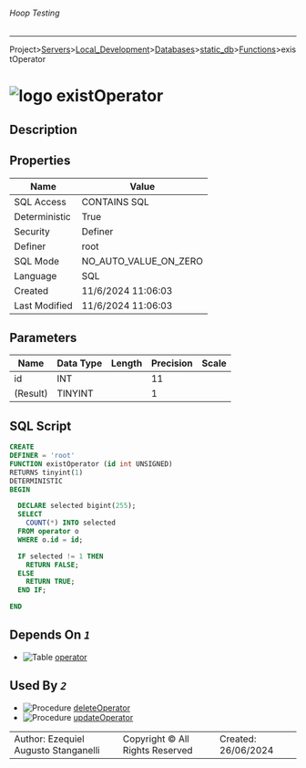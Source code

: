 ###### Hoop Testing
___
Project>[Servers](../../../../Servers.md)>[Local_Development](../../../Local_Development.md)>[Databases](../../Databases.md)>[static_db](../static_db.md)>[Functions](Functions.md)>existOperator


# ![logo](../../../../../Images/function64.svg) existOperator

## <a name="#Description"></a>Description
> 
## <a name="#Properties"></a>Properties
|Name|Value|
|---|---|
|SQL Access|CONTAINS SQL|
|Deterministic|True|
|Security|Definer|
|Definer|root|
|SQL Mode|NO_AUTO_VALUE_ON_ZERO|
|Language|SQL|
|Created|11/6/2024 11:06:03|
|Last Modified|11/6/2024 11:06:03|


## <a name="#Parameters"></a>Parameters
|Name|Data Type|Length|Precision|Scale|
|---|---|---|---|---|
|id|INT||11||
|(Result)|TINYINT||1||

## <a name="#SqlScript"></a>SQL Script
```SQL
CREATE
DEFINER = 'root'
FUNCTION existOperator (id int UNSIGNED)
RETURNS tinyint(1)
DETERMINISTIC
BEGIN

  DECLARE selected bigint(255);
  SELECT
    COUNT(*) INTO selected
  FROM operator o
  WHERE o.id = id;

  IF selected != 1 THEN
    RETURN FALSE;
  ELSE
    RETURN TRUE;
  END IF;

END
```

## <a name="#DependsOn"></a>Depends On _`1`_
- ![Table](../../../../../Images/table.svg) [operator](../Tables/operator.md)


## <a name="#UsedBy"></a>Used By _`2`_
- ![Procedure](../../../../../Images/procedure.svg) [deleteOperator](../Procedures/deleteOperator.md)
- ![Procedure](../../../../../Images/procedure.svg) [updateOperator](../Procedures/updateOperator.md)


||||
|---|---|---|
|Author: Ezequiel Augusto Stanganelli|Copyright © All Rights Reserved|Created: 26/06/2024|